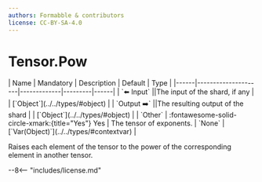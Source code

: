 ```yaml
---
authors: Formabble & contributors
license: CC-BY-SA-4.0
---
```



# Tensor.Pow

<div class="sh-parameters" markdown="1">
| Name | Mandatory | Description | Default | Type |
|------|---------------------|-------------|---------|------|
| `⬅️ Input` ||The input of the shard, if any | | [`Object`](../../types/#object) |
| `Output ➡️` ||The resulting output of the shard | | [`Object`](../../types/#object) |
| `Other` | :fontawesome-solid-circle-xmark:{title="Yes"} Yes  | The tensor of exponents. | `None` | [`Var(Object)`](../../types/#contextvar) |

</div>

Raises each element of the tensor to the power of the corresponding element in another tensor.

--8<-- "includes/license.md"

